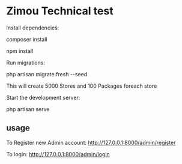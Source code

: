 # Zimou Technical test

Install dependencies:

composer install

npm install

Run migrations:

php artisan migrate:fresh --seed

This will create 5000 Stores and 100 Packages foreach store

Start the development server:

php artisan serve

## usage

To Register new Admin account: http://127.0.0.1:8000/admin/register

To login: http://127.0.0.1:8000/admin/login

